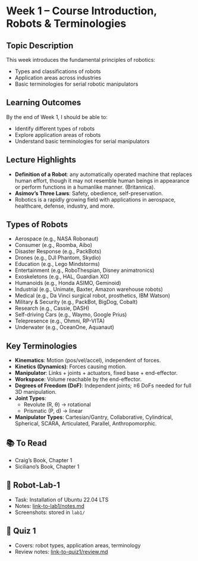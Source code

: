 # Week 1 – Course Introduction, Robots & Terminologies

## Topic Description
This week introduces the fundamental principles of robotics:
- Types and classifications of robots
- Application areas across industries
- Basic terminologies for serial robotic manipulators

## Learning Outcomes
By the end of Week 1, I should be able to:
- Identify different types of robots
- Explore application areas of robots
- Understand basic terminologies for serial manipulators

## Lecture Highlights
- **Definition of a Robot**: any automatically operated machine that replaces human effort, though it may not resemble human beings in appearance or perform functions in a humanlike manner. (Britannica).  
- **Asimov’s Three Laws**: Safety, obedience, self-preservation.  
- Robotics is a rapidly growing field with applications in aerospace, healthcare, defense, industry, and more.

## Types of Robots
- Aerospace (e.g., NASA Robonaut)  
- Consumer (e.g., Roomba, Aibo)  
- Disaster Response (e.g., PackBots)  
- Drones (e.g., DJI Phantom, Skydio)  
- Education (e.g., Lego Mindstorms)  
- Entertainment (e.g., RoboThespian, Disney animatronics)  
- Exoskeletons (e.g., HAL, Guardian XO)  
- Humanoids (e.g., Honda ASIMO, Geminoid)  
- Industrial (e.g., Unimate, Baxter, Amazon warehouse robots)  
- Medical (e.g., Da Vinci surgical robot, prosthetics, IBM Watson)  
- Military & Security (e.g., PackBot, BigDog, Cobalt)  
- Research (e.g., Cassie, DASH)  
- Self-driving Cars (e.g., Waymo, Google Prius)  
- Telepresence (e.g., Ohmni, RP-VITA)  
- Underwater (e.g., OceanOne, Aquanaut)

## Key Terminologies
- **Kinematics**: Motion (pos/vel/accel), independent of forces.  
- **Kinetics (Dynamics)**: Forces causing motion.  
- **Manipulator**: Links + joints + actuators, fixed base + end-effector.  
- **Workspace**: Volume reachable by the end-effector.  
- **Degrees of Freedom (DoF)**: Independent joints; ≥6 DoFs needed for full 3D manipulation.  
- **Joint Types**:  
  - Revolute (R, θ) → rotational  
  - Prismatic (P, d) → linear  
- **Manipulator Types**: Cartesian/Gantry, Collaborative, Cylindrical, Spherical, SCARA, Articulated, Parallel, Anthropomorphic.


## 📚 To Read
- Craig’s Book, Chapter 1
- Siciliano’s Book, Chapter 1

## 🧪 Robot-Lab-1
- Task: Installation of Ubuntu 22.04 LTS  
- Notes: [link-to-lab1/notes.md](lab1/notes.md)  
- Screenshots: stored in `lab1/`

## 📝 Quiz 1
- Covers: robot types, application areas, terminology  
- Review notes: [link-to-quiz1/review.md](quiz1/review.md)

